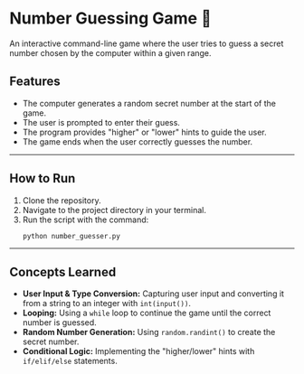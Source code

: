 # Number Guessing Game 🔢

An interactive command-line game where the user tries to guess a secret number chosen by the computer within a given range.

## Features

-   The computer generates a random secret number at the start of the game.
-   The user is prompted to enter their guess.
-   The program provides "higher" or "lower" hints to guide the user.
-   The game ends when the user correctly guesses the number.

---

## How to Run

1.  Clone the repository.
2.  Navigate to the project directory in your terminal.
3.  Run the script with the command:
    ```shell
    python number_guesser.py
    ```

---

## Concepts Learned

-   **User Input & Type Conversion:** Capturing user input and converting it from a string to an integer with `int(input())`.
-   **Looping:** Using a `while` loop to continue the game until the correct number is guessed.
-   **Random Number Generation:** Using `random.randint()` to create the secret number.
-   **Conditional Logic:** Implementing the "higher/lower" hints with `if/elif/else` statements.
